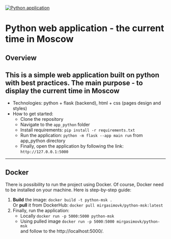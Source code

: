 [![Python application](https://github.com/Kamil116/S25-core-course-labs/actions/workflows/python-app.yml/badge.svg?branch=lab3)](https://github.com/Kamil116/S25-core-course-labs/actions/workflows/python-app.yml)
# Python web application - the current time in Moscow
## Overview
This is a simple web application built on python with best practices.
The main purpose - to display the current time in Moscow
---
- Technologies: python + flask (backend), html + css (pages design and styles)
- How to get started:
    - Clone the repository
    - Navigate to the `app_python` folder
    - Install requirements: ```pip install -r requirements.txt```
    - Run the application: ```python -m flask --app main run``` from app_python directory
    - Finally, open the application by following the link: `http://127.0.0.1:5000`
---
## Docker
There is possibility to run the project using Docker.
Of course, Docker need to be installed on your machine. Here is step-by-step guide:
1. **Build** the image:
   ```docker build -t python-msk .``` <br> Or **pull** it from DockerHub: ```docker pull mirgasimovk/python-msk:latest``` 
3. Finally, run the application:
   - Locally ```docker run -p 5000:5000 python-msk```
   - Using pulled image ```docker run -p 5000:5000 mirgasimovk/python-msk``` <br> and follow to the http://localhost:5000/.
